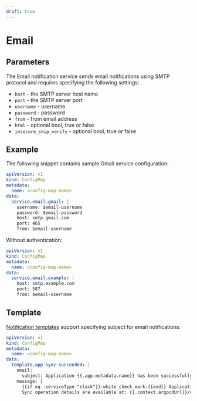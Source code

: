 ```yaml
---
draft: true
---
```


# Email

## Parameters

The Email notification service sends email notifications using SMTP protocol and requires specifying the following settings:

* `host` - the SMTP server host name
* `port` - the SMTP server port
* `username` - username
* `password` - password
* `from` - from email address
* `html` - optional bool, true or false
* `insecure_skip_verify` - optional bool, true or false

## Example

The following snippet contains sample Gmail service configuration:

```yaml
apiVersion: v1
kind: ConfigMap
metadata:
  name: <config-map-name>
data:
  service.email.gmail: |
    username: $email-username
    password: $email-password
    host: smtp.gmail.com
    port: 465
    from: $email-username
```

Without authentication:

```yaml
apiVersion: v1
kind: ConfigMap
metadata:
  name: <config-map-name>
data:
  service.email.example: |
    host: smtp.example.com
    port: 587
    from: $email-username
```

## Template

[Notification templates](../templates.md) support specifying subject for email notifications:

```yaml
apiVersion: v1
kind: ConfigMap
metadata:
  name: <config-map-name>
data:
  template.app-sync-succeeded: |
    email:
      subject: Application {{.app.metadata.name}} has been successfully synced.
    message: |
      {{if eq .serviceType "slack"}}:white_check_mark:{{end}} Application {{.app.metadata.name}} has been successfully synced at {{.app.status.operationState.finishedAt}}.
      Sync operation details are available at: {{.context.argocdUrl}}/applications/{{.app.metadata.name}}?operation=true .
```
